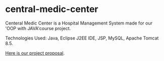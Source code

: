 # central-medic-center
Centeral Medic Center is a Hospital Management System made for our 'OOP with JAVA'course project.

Technologies Used: Java, Eclipse J2EE IDE, JSP, MySQL, Apache Tomcat 8.5.

[Here is our project proposal](./constituent/SRS_Group_38.pdf).
